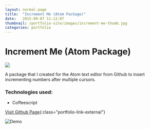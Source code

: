 ```yaml
---
layout: normal-page
title:  "Increment Me (Atom Package)"
date:   2015-09-07 11:12:07
thumbnail: /portfolio-site/images/increment-me-thumb.jpg
categories: portfolio
---
```

# Increment Me (Atom Package)
<img src="{{ site.baseurl }}/images/increment-me.jpg" class="showcase" />

A package that I created for the Atom text editor from Github to insert incrementing numbers after multiple cursors.

### Technologies used:
* Coffeescript

[Visit Github Page](https://atom.io/packages/increment-me){:class="portfolio-link-external"}

![Demo](https://i.github-camo.com/3aa5383e69f031935c3857471a37dfb06ff37dc8/68747470733a2f2f7261772e67697468756275736572636f6e74656e742e636f6d2f7a6469766f7a7a6f2f696e6372656d656e742d6d652f6d61737465722f73637265656e636173742e676966)

